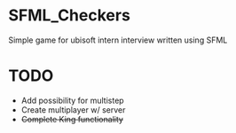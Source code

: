 # SFML_Checkers
Simple game for ubisoft intern interview written using SFML

# TODO
- Add possibility for multistep
- Create multiplayer w/ server
- ~~Complete King functionality~~
